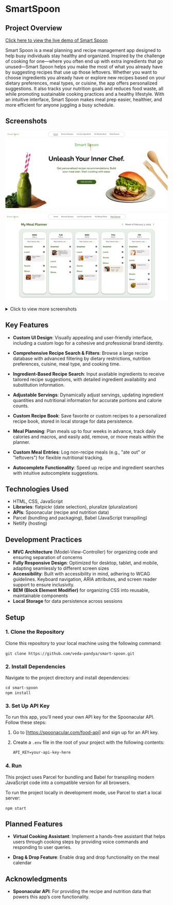 # SmartSpoon

## Project Overview

[Click here to view the live demo of Smart Spoon](https://smart-spoon.netlify.app/#)

Smart Spoon is a meal planning and recipe management app designed to help busy individuals stay healthy and organized. Inspired by the challenge of cooking for one—where you often end up with extra ingredients that go unused—Smart Spoon helps you make the most of what you already have by suggesting recipes that use up those leftovers. Whether you want to choose ingredients you already have or explore new recipes based on your dietary preferences, meal types, or cuisine, the app offers personalized suggestions. It also tracks your nutrition goals and reduces food waste, all while promoting sustainable cooking practices and a healthy lifestyle. With an intuitive interface, Smart Spoon makes meal prep easier, healthier, and more efficient for anyone juggling a busy schedule.

## Screenshots

![Home Page](src/images/home-page.png)
<br>

![Meal Planner](src/images/meal-planner.png)
<br>

<details>
<summary>Click to view more screenshots</summary>

![Browse Recipe Search](src/images/browse-recipes.png)
<br>
<br>

![Ingredient Based Search](src/images/ingredient-search.png)
<br>
<br>

![Nutrition Info](src/images/nutrition-panel.png)
<br>
<br>

</details>

## Key Features

- **Custom UI Design**: Visually appealing and user-friendly interface, including a custom logo for a cohesive and professional brand identity.

- **Comprehensive Recipe Search & Filters**: Browse a large recipe database with advanced filtering by dietary restrictions, nutrition preferences, cuisine, meal type, and cooking time.

- **Ingredient-Based Recipe Search**: Input available ingredients to receive tailored recipe suggestions, with detailed ingredient availability and substitution information.

- **Adjustable Servings**: Dynamically adjust servings, updating ingredient quantities and nutritional information for accurate portions and calorie counts.

- **Custom Recipe Book**: Save favorite or custom recipes to a personalized recipe book, stored in local storage for data persistence.

- **Meal Planning**: Plan meals up to four weeks in advance, track daily calories and macros, and easily add, remove, or move meals within the planner.

- **Custom Meal Entries**: Log non-recipe meals (e.g., "ate out" or "leftovers") for flexible nutritional tracking.

- **Autocomplete Functionality**: Speed up recipe and ingredient searches with intuitive autocomplete suggestions.

## Technologies Used

- HTML, CSS, JavaScript
- **Libraries**: flatpickr (date selection), pluralize (pluralization)
- **APIs**: Spoonacular (recipe and nutrition data)
- Parcel (bundling and packaging), Babel (JavaScript transpiling)
- Netlify (hosting)

## Development Practices

- **MVC Architecture** (Model-View-Controller) for organizing code and ensuring separation of concerns
- **Fully Responsive Design**: Optimized for desktop, tablet, and mobile, adapting seamlessly to different screen sizes
- **Accessibility**: Built with accessibility in mind, adhering to WCAG guidelines. Keyboard navigation, ARIA attributes, and screen reader support to ensure inclusivity.
- **BEM (Block Element Modifier)** for organizing CSS into reusable, maintainable components
- **Local Storage** for data persistence across sessions

## Setup

### 1. Clone the Repository

Clone this repository to your local machine using the following command:

`git clone https://github.com/veda-pandya/smart-spoon.git`

### 2. Install Dependencies

Navigate to the project directory and install dependencies:

```
cd smart-spoon
npm install
```

### 3. Set Up API Key

To run this app, you'll need your own API key for the Spoonacular API. Follow these steps:

1. Go to [https://spoonacular.com/food-api] and sign up for an API key.
2. Create a `.env` file in the root of your project with the following contents:

   ```txt
   API_KEY=your-api-key-here
   ```

### 4. Run

This project uses Parcel for bundling and Babel for transpiling modern JavaScript code into a compatible version for all browsers.

To run the project locally in development mode, use Parcel to start a local server:

`npm start`

## Planned Features

- **Virtual Cooking Assistant**: Implement a hands-free assistant that helps users through cooking steps by providing voice commands and responding to user queries.

- **Drag & Drop Feature**: Enable drag and drop functionality on the meal calendar

## Acknowledgments

- **Spoonacular API**: For providing the recipe and nutrition data that powers this app’s core functionality.
